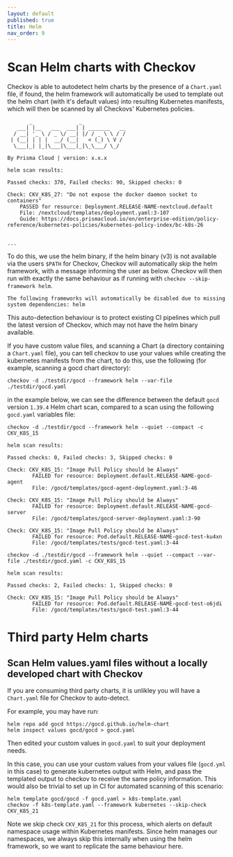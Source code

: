 ```yaml
---
layout: default
published: true
title: Helm
nav_order: 9
---
```


# Scan Helm charts with Checkov

Checkov is able to autodetect helm charts by the presence of a `Chart.yaml` file, if found, the helm framework will automatically be used to template out the helm chart (with it's default values) into resulting Kubernetes manifests, which will then be scanned by all Checkovs' Kubernetes policies.


```
       _               _
   ___| |__   ___  ___| | _______   __
  / __| '_ \ / _ \/ __| |/ / _ \ \ / /
 | (__| | | |  __/ (__|   < (_) \ V /
  \___|_| |_|\___|\___|_|\_\___/ \_/

By Prisma Cloud | version: x.x.x 

helm scan results:

Passed checks: 370, Failed checks: 90, Skipped checks: 0

Check: CKV_K8S_27: "Do not expose the docker daemon socket to containers"
	PASSED for resource: Deployment.RELEASE-NAME-nextcloud.default
	File: /nextcloud/templates/deployment.yaml:3-107
	Guide: https://docs.prismacloud.io/en/enterprise-edition/policy-reference/kubernetes-policies/kubernetes-policy-index/bc-k8s-26


...
```

To do this, we use the helm binary, if the helm binary (v3) is not available via the users `$PATH` for Checkov, Checkov will automatically skip the helm framework, with a message informing the user as below. Checkov will then run with exactly the same behaviour as if running with `checkov --skip-framework helm`.

```
The following frameworks will automatically be disabled due to missing system dependencies: helm
```

This auto-detection behaviour is to protect existing CI pipelines which pull the latest version of Checkov, which may not have the helm binary available.

If you have custom value files, and scanning a Chart (a directory containing a `Chart.yaml` file), you can tell checkov to use your values while creating the kubernetes manifests from the chart, to do this, use the following (for example, scanning a gocd chart directory):

```
checkov -d ./testdir/gocd --framework helm --var-file ./testdir/gocd.yaml
```

in the example below, we can see the difference between the default `gocd` version `1.39.4` Helm chart scan, compared to a scan using the following `gocd.yaml` variables file:


```
checkov -d ./testdir/gocd --framework helm --quiet --compact -c CKV_K8S_15

helm scan results:

Passed checks: 0, Failed checks: 3, Skipped checks: 0

Check: CKV_K8S_15: "Image Pull Policy should be Always"
        FAILED for resource: Deployment.default.RELEASE-NAME-gocd-agent
        File: /gocd/templates/gocd-agent-deployment.yaml:3-46

Check: CKV_K8S_15: "Image Pull Policy should be Always"
        FAILED for resource: Deployment.default.RELEASE-NAME-gocd-server
        File: /gocd/templates/gocd-server-deployment.yaml:3-90

Check: CKV_K8S_15: "Image Pull Policy should be Always"
        FAILED for resource: Pod.default.RELEASE-NAME-gocd-test-ku4xn
        File: /gocd/templates/tests/gocd-test.yaml:3-44
```


```
checkov -d ./testdir/gocd --framework helm --quiet --compact --var-file ./testdir/gocd.yaml -c CKV_K8S_15

helm scan results:

Passed checks: 2, Failed checks: 1, Skipped checks: 0

Check: CKV_K8S_15: "Image Pull Policy should be Always"
        FAILED for resource: Pod.default.RELEASE-NAME-gocd-test-o6jdi
        File: /gocd/templates/tests/gocd-test.yaml:3-44

```


# Third party Helm charts
## Scan Helm values.yaml files without a locally developed chart with Checkov

If you are consuming third party charts, it is unlikley you will have a `Chart.yaml` file for Checkov to auto-detect.

For example, you may have run: 

```
helm repo add gocd https://gocd.github.io/helm-chart
helm inspect values gocd/gocd > gocd.yaml
```

Then edited your custom values in `gocd.yaml` to suit your deployment needs.

In this case, you can use your custom values from your values file (`gocd.yml` in this case) to generate kubernetes output with Helm, and pass the templated output to checkov to receive the same policy information. This would also be trivial to set up in CI for automated scanning of this scenario:

```
helm template gocd/gocd -f gocd.yaml > k8s-template.yaml
checkov -f k8s-template.yaml --framework kubernetes --skip-check CKV_K8S_21
```

Note we skip check `CKV_K8S_21` for this process, which alerts on default namespace usage within Kubernetes manifests. 
Since helm manages our namespaces, we always skip this internally when using the helm framework, so we want to replicate the same behaviour here.

